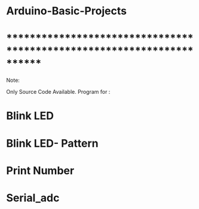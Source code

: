 # Arduino-Basic-Projects

# **********************************************************************

Note:

Only Source Code Available.
Program for :

# Blink LED
# Blink LED- Pattern
# Print Number
# Serial_adc
